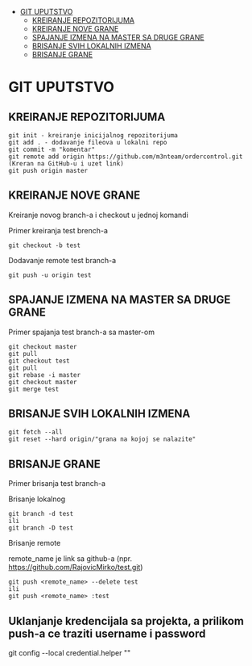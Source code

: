 - [GIT UPUTSTVO](#git-uputstvo)
  - [KREIRANJE REPOZITORIJUMA](#kreiranje-repozitorijuma)
  - [KREIRANJE NOVE GRANE](#kreiranje-nove-grane)
  - [SPAJANJE IZMENA NA MASTER SA DRUGE GRANE](#spajanje-izmena-na-master-sa-druge-grane)
  - [BRISANJE SVIH LOKALNIH IZMENA](#brisanje-svih-lokalnih-izmena)
  - [BRISANJE GRANE](#brisanje-grane)

# GIT UPUTSTVO

## KREIRANJE REPOZITORIJUMA
```
git init - kreiranje inicijalnog repozitorijuma
git add . - dodavanje fileova u lokalni repo
git commit -m "komentar"
git remote add origin https://github.com/m3nteam/ordercontrol.git (Kreran na GitHub-u i uzet link)
git push origin master
```

## KREIRANJE NOVE GRANE
Kreiranje novog branch-a i checkout u jednoj komandi

Primer kreiranja test brench-a
```
git checkout -b test
```
Dodavanje remote test branch-a
```
git push -u origin test
```

## SPAJANJE IZMENA NA MASTER SA DRUGE GRANE
Primer spajanja test branch-a sa master-om
```
git checkout master
git pull
git checkout test
git pull
git rebase -i master
git checkout master
git merge test
```

## BRISANJE SVIH LOKALNIH IZMENA
```
git fetch --all
git reset --hard origin/"grana na kojoj se nalazite"
```

## BRISANJE GRANE
Primer brisanja test branch-a

Brisanje lokalnog
```
git branch -d test
ili
git branch -D test
```
Brisanje remote

remote_name je link sa github-a (npr. https://github.com/RajovicMirko/test.git)
```
git push <remote_name> --delete test
ili
git push <remote_name> :test
```

## Uklanjanje kredencijala sa projekta, a prilikom push-a ce traziti username i password
git config --local credential.helper ""
